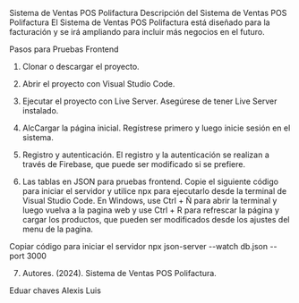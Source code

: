 Sistema de Ventas POS Polifactura
Descripción del Sistema de Ventas POS Polifactura
El Sistema de Ventas POS Polifactura está diseñado para la facturación y se irá ampliando para incluir más negocios en el futuro.

Pasos para Pruebas Frontend
1. Clonar o descargar el proyecto.

2. Abrir el proyecto con Visual Studio Code.

3. Ejecutar el proyecto con Live Server. Asegúrese de tener Live Server instalado.

4. AlcCargar la página inicial. Regístrese primero y luego inicie sesión en el sistema.

5. Registro y autenticación. El registro y la autenticación se realizan a través de Firebase, que puede ser modificado si se prefiere.

6. Las tablas en JSON para pruebas frontend. Copie el siguiente código para iniciar el servidor y utilice npx para ejecutarlo desde la terminal de Visual Studio Code. En Windows, use Ctrl + Ñ para abrir la terminal y luego vuelva a la pagina web y use Ctrl + R para refrescar la página y cargar los productos, que pueden ser modificados desde los ajustes del menu de la pagina.


Copiar código para iniciar el servidor 
npx json-server --watch db.json --port 3000

7. Autores. (2024). Sistema de Ventas POS Polifactura.

Eduar chaves
Alexis 
Luis
